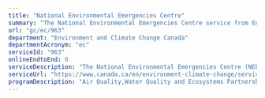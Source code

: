 ```yaml
---
title: "National Environmental Emergencies Centre"
summary: "The National Environmental Emergencies Centre service from Environment and Climate Change Canada is not available end-to-end online, according to the GC Service Inventory."
url: "gc/ec/963"
department: "Environment and Climate Change Canada"
departmentAcronym: "ec"
serviceId: "963"
onlineEndtoEnd: 0
serviceDescription: "The National Environmental Emergencies Centre (NEEC) is the focal point for the coordination and provision of ECCC’s science-based expert advice to support the response to environmental emergencies (oil and chemical spills). The NEEC provides scientific and technical advice (24 hours a day, 7 days a week) such as weather and ice conditions, air and water dispersion modelling, oil fate and behaviour information, information on wildlife and other resources at risk from a spill. This information supports decision-making about spill response and remediation. The NEEC is also responsible for notifications of environmental emergencies as per the Release and Environmental Emergency Notification Regulations."
serviceUrl: "https://www.canada.ca/en/environment-climate-change/services/environmental-emergencies-program.html"
programDescription: "Air Quality,Water Quality and Ecosystems Partnerships,Substances and Waste management,Compliance Promotion and Enforcement - Pollution,Species at Risk,Migratory Birds and Other Wildlife,Habitat Conservation and Protection,Compliance Promotion and Enforcement - Wildlife,Weather and Environmental Observations, Forecasts and Warnings,Hydrological Services"
---
```

